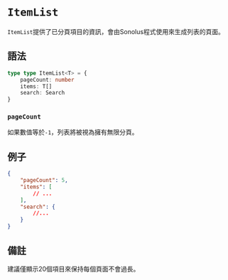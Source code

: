 # `ItemList`

`ItemList`提供了已分頁項目的資訊，會由Sonolus程式使用來生成列表的頁面。

## 語法

```ts
type type ItemList<T> = {
    pageCount: number
    items: T[]
    search: Search
}
```

### `pageCount`

如果數值等於`-1`，列表將被視為擁有無限分頁。

## 例子

```json
{
    "pageCount": 5,
    "items": [
        // ...
    ],
    "search": {
        //...
    }
}
```

## 備註

建議僅顯示20個項目來保持每個頁面不會過長。
